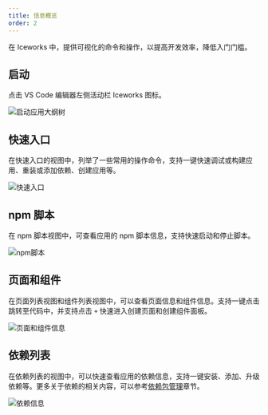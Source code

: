 ```yaml
---
title: 信息概览
order: 2
---
```


在 Iceworks 中，提供可视化的命令和操作，以提高开发效率，降低入门门槛。

## 启动

点击 VS Code 编辑器左侧活动栏 Iceworks 图标。

![启动应用大纲树](https://img.alicdn.com/tfs/TB1e2FBh8FR4u4jSZFPXXanzFXa-1440-900.png_790x10000.jpg)

## 快速入口

在快速入口的视图中，列举了一些常用的操作命令，支持一键快速调试或构建应用、重装或添加依赖、创建应用等。

![快速入口](https://img.alicdn.com/tfs/TB1QiEajk9l0K4jSZFKXXXFjpXa-1440-900.png_790x10000.jpg)

## npm 脚本

在 npm 脚本视图中，可查看应用的 npm 脚本信息，支持快速启动和停止脚本。

![npm脚本](https://img.alicdn.com/tfs/TB1gJ58gIVl614jSZKPXXaGjpXa-1440-900.gif)

## 页面和组件

在页面列表视图和组件列表视图中，可以查看页面信息和组件信息。支持一键点击跳转至代码中，并支持点击 `+` 快速进入创建页面和创建组件面板。

![页面和组件信息](https://img.alicdn.com/tfs/TB1u.70dZieb18jSZFvXXaI3FXa-1440-900.gif)

## 依赖列表

在依赖列表的视图中，可以快速查看应用的依赖信息，支持一键安装、添加、升级依赖等。更多关于依赖的相关内容，可以参考[依赖包管理](https://ice.work/guide/dependency)章节。

![依赖信息](https://img.alicdn.com/tfs/TB1pAMtSET1gK0jSZFrXXcNCXXa-1440-900.gif)

